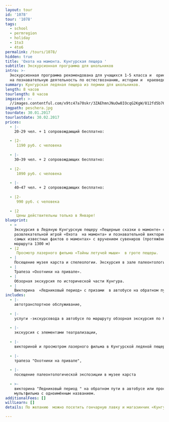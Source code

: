 ```yaml
---
layout: tour
id: '1078'
tour: '1078'
tags:
  - school
  - permregion
  - holiday
  - 1to3
  - 4to6
permalink: /tours/1078/
hidden: true
title: 'Охота на мамонта. Кунгурская пещера '
subtitle: Экскурсионная программа для школьников
intro: >-
  Экскурсионная программа рекомендована для учащихся 1-5 класса и  ориентирована
  на познавательную деятельность по естествознанию, истории и  краеведению.
summary: Кунгурская ледяная пещера из пермии для школьников.
length: 8 часов
tourlength: 8 часов
imgasset: >-
  //images.contentful.com/x9tc47a70skr/3ZAEhmnJNuOw8IOcqG2KgW/812fd5b76a105471cd0c589129578223/peschera.jpg
imgpath: peschera.jpg
tourdate: 30.01.2017
tourlastdate: 30.02.2017
prices:
  - |-
    20-29 чел. + 1 сопровождающий бесплатно:
     
  - |2-
     1190 руб. с человека
     
  - |-
    30–39 чел. + 2 сопровождающих бесплатно:
     
  - |2-
     1090 руб. с человека
     
  - |-
    40–47 чел. + 2 сопровождающих бесплатно:
     
  - |2-
     990 руб. с человека
     
  - |2
     Цены действительны только в Январе!
blueprint:
  - >
    Экскурсия в Ледяную Кунгурскую пещеру «Пещерные сказки о мамонте» с
    развлекательной игрой «Охота  на мамонта» и познавательной викториной « 10
    самых известных фактов о мамонтах» с вручением сувениров (протяжённость
    маршрута 1300 м)
  - |2
     Просмотр лазерного фильма «Тайны летучей мыши»  в гроте пещеры.
  - |
    Посещение музея карста и спелеологии. Экскурсия в зале палеонтологии.
  - |
    Трапеза «Охотники на привале».
  - |
    Обзорная экскурсия по исторической части Кунгура.
  - |
    Викторина  «Ледниковый период» с призами  в автобусе на обратном пути.
includes:
  - |-
    автотранспортное обслуживание, 
     
  - |-
    услуги -экскурсовода в автобусе по маршруту обзорная экскурсия по Кунгуру, 
     
  - |-
    экскурсия с элементами театрализации, 
     
  - |-
    викториной и просмотром лазерного фильма в Кунгурской ледяной пещере, 
     
  - |-
    трапеза "Охотники на привале", 
     
  - |-
    посещение палеонтологической экспозиции в музее карста
     
  - >-
    викторина "Ледниковый период " на обратном пути в автобусе или просмотр
    мультфильма с одноимённым названием.
additionalFees: []
willLearn: []
details: По желанию  можно посетить гончарную лавку и магазинчик «Кунгурские сладости»

---
```

